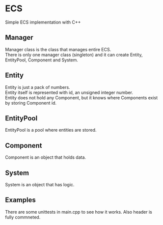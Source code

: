 # ECS
Simple ECS implementation with C++

## Manager
Manager class is the class that manages entire ECS. <br>
There is only one manager class (singleton) and it can create Entity, EntityPool, Component and System.

## Entity
Entity is just a pack of numbers.<br>
Entity itself is represented with id, an unsigned integer number.<br>
Entity does not hold any Component, but it knows where Components exist by storing Component id. <br>

## EntityPool
EntityPool is a pool where entities are stored. <br>

## Component
Component is an object that holds data.<br>

## System
System is an object that has logic.<br> 

## Examples
There are some unittests in main.cpp to see how it works. Also header is fully commneted.
